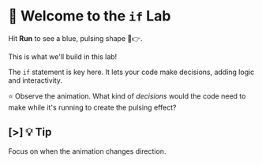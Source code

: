 # 👋 Welcome to the `if` Lab

Hit **Run** to see a blue, pulsing shape 🧿👉.

This is what we'll build in this lab!

The `if` statement is key here. It lets your code make decisions, adding logic
and interactivity.

⭐ Observe the animation. What kind of _decisions_ would the code need to make
while it's running to create the pulsing effect?

## [>] 💡 Tip

Focus on when the animation changes direction.
